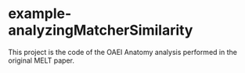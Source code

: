 # example-analyzingMatcherSimilarity
This project is the code of the OAEI Anatomy analysis performed in the original MELT paper.